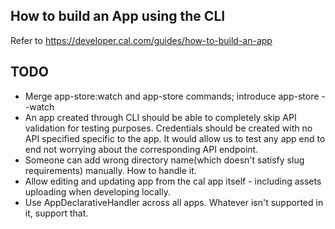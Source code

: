 ## How to build an App using the CLI
Refer to https://developer.cal.com/guides/how-to-build-an-app

## TODO
- Merge app-store:watch and app-store commands; introduce app-store --watch
- An app created through CLI should be able to completely skip API validation for testing purposes. Credentials should be created with no API specified specific to the app. It would allow us to test any app end to end not worrying about the corresponding API endpoint.
- Someone can add wrong directory name(which doesn't satisfy slug requirements) manually. How to handle it.
- Allow editing and updating app from the cal app itself - including assets uploading when developing locally.
- Use AppDeclarativeHandler across all apps. Whatever isn't supported in it, support that.